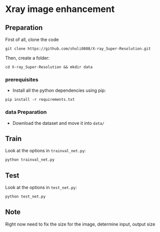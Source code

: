 # Xray image enhancement

## Preparation
First of all, clone the code
```
git clone https://github.com/shuli0808/X-ray_Super-Resolution.git
```
Then, create a folder:
```
cd X-ray_Super-Resolution && mkdir data
```

### prerequisites
* Install all the python dependencies using pip:
```
pip install -r requirements.txt
```

### data Preparation
* Download the dataset and move it into `data/`

## Train
Look at the options in `trainval_net.py`:
```bash
python trainval_net.py
```

## Test
Look at the options in `test_net.py`:
```bash
python test_net.py
```

## Note
Right now need to fix the size for the image, determine input, output size





